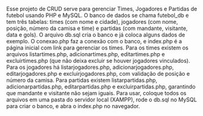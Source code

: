 Esse projeto de CRUD serve para gerenciar Times, Jogadores e Partidas de futebol usando PHP e MySQL. O banco de dados se chama futebol_db e tem três tabelas: times (com nome e cidade), jogadores (com nome, posição, número da camisa e time) e partidas (com mandante, visitante, data e gols). O arquivo db.sql cria o banco e já coloca alguns dados de exemplo. 
O conexao.php faz a conexão com o banco, e index.php é a página inicial com link para gerenciar os times. Para os times existem os arquivos listartimes.php, adicionartimes.php, editartimes.php e excluirtimes.php (que não deixa excluir se houver jogadores vinculados). Para os jogadores há listarjogadores.php, adicionarjogadores.php, editarjogadores.php e excluirjogadores.php, com validação de posição e número da camisa. Para partidas existem listarpartidas.php, adicionarpartidas.php, editarpartidas.php e excluirpartidas.php, garantindo que mandante e visitante não sejam iguais.
Para usar, coloque todos os arquivos em uma pasta do servidor local (XAMPP), rode o db.sql no MySQL para criar o banco, e abra o index.php no navegador.
